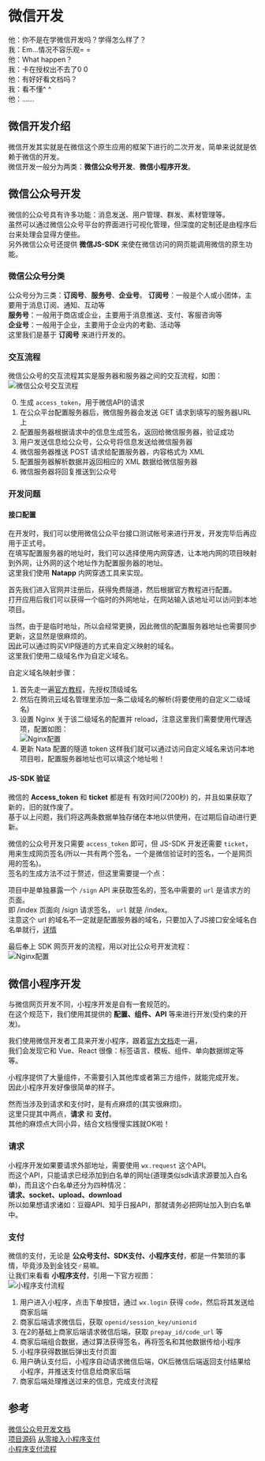 # 微信开发

他：你不是在学微信开发吗？学得怎么样了？  
我：Em...情况不容乐观= =  
他：What happen？  
我：卡在授权出不去了0 0  
他：有好好看文档吗？  
我：看不懂^ ^  
他：......  

## 微信开发介绍

微信开发其实就是在微信这个原生应用的框架下进行的二次开发，简单来说就是依赖于微信的开发。  
微信开发一般分为两类：**微信公众号开发**、**微信小程序开发**。  

## 微信公众号开发

微信的公众号具有许多功能：消息发送、用户管理、群发、素材管理等。  
虽然可以通过微信公众号平台的界面进行可视化管理，但深度的定制还是由程序后台来处理会显得方便些。  
另外微信公众号还提供 **微信JS-SDK** 来使在微信访问的网页能调用微信的原生功能。  

### 微信公众号分类

公众号分为三类：**订阅号**、**服务号**、**企业号**。
**订阅号**：一般是个人或小团体，主要用于消息订阅、通知、互动等  
**服务号**：一般用于商店或企业，主要用于消息推送、支付、客服咨询等  
**企业号**：一般用于企业，主要用于企业内的考勤、活动等  
这里我们是基于 **订阅号** 来进行开发的。  

### 交互流程

微信公众号的交互流程其实是服务器和服务器之间的交互流程，如图：  
![微信公众号交互流程](/images/微信公众号交互流程.jpg)  

0. 生成 `access_token`，用于微信API的请求
1. 在公众平台配置服务器后，微信服务器会发送 GET 请求到填写的服务器URL上
2. 配置服务器根据请求中的信息生成签名，返回给微信服务器，验证成功
3. 用户发送信息给公众号，公众号将信息发送给微信服务器
4. 微信服务器推送 POST 请求给配置服务器，内容格式为 XML
5. 配置服务器解析数据并返回相应的 XML 数据给微信服务器
6. 微信服务器将回复推送到公众号

### 开发问题

#### 接口配置

在开发时，我们可以使用微信公众平台接口测试帐号来进行开发，开发完毕后再应用于正式号。  
在填写配置服务器的地址时，我们可以选择使用内网穿透，让本地内网的项目映射到外网，让外网的这个地址作为配置服务器的地址。  
这里我们使用 **Natapp** 内网穿透工具来实现。  

首先我们进入官网并注册后，获得免费隧道，然后根据官方教程进行配置。  
打开应用后我们可以获得一个临时的外网地址，在网站输入该地址可以访问到本地项目。  

当然，由于是临时地址，所以会经常更换，因此微信的配置服务器地址也需要同步更新，这显然是很麻烦的。  
因此可以通过购买VIP隧道的方式来自定义映射的域名。  
这里我们使用二级域名作为自定义域名。  

自定义域名映射步骤：  

1. 首先走一遍[官方教程](https://natapp.cn/article/beian)，先授权顶级域名
2. 然后在腾讯云域名管理里添加一条二级域名的解析(将要使用的自定义二级域名)
3. 设置 Nginx 关于该二级域名的配置并 reload，注意这里我们需要使用代理选项，配置如图：  
    ![Nginx配置](/images/Nginx内网穿透配置.png)
4. 更新 Nata 配置的隧道 token
这样我们就可以通过访问自定义域名来访问本地项目啦，配置服务器地址也可以填这个地址啦！  

#### JS-SDK 验证

微信的 **Access_token** 和 **ticket** 都是有 有效时间(7200秒) 的，并且如果获取了新的，旧的就作废了。  
基于以上问题，我们将这两条数据单独存储在本地以供使用，在过期后自动进行更新。  

微信的公众号开发只需要 `access_token` 即可，但 JS-SDK 开发还需要 `ticket`，用来生成网页签名(所以一共有两个签名，一个是微信验证时的签名，一个是网页用的签名)。  
签名的生成方法不过于赘述，但这里需要提一个点：  

项目中是单独暴露一个 `/sign` API 来获取签名的，签名中需要的 `url` 是请求方的页面。  
即 /index 页面向 /sign 请求签名， `url` 就是 /index。  
注意这个 url 的域名不一定就是配置服务器的域名，只要加入了JS接口安全域名白名单就行，[详情](https://mp.weixin.qq.com/wiki?t=resource/res_main&id=mp1421141115)

最后奉上 SDK 网页开发的流程，用以对比公众号开发流程：  
![Nginx配置](/images/微信JSSDK开发流程.jpg)

## 微信小程序开发

与微信网页开发不同，小程序开发是自有一套规范的。  
在这个规范下，我们使用其提供的 **配置、组件、API** 等来进行开发(受约束的开发)。

我们使用微信开发者工具来开发小程序，跟着[官方文档](https://developers.weixin.qq.com/miniprogram/dev/)走一遍，  
我们会发现它和 Vue、React 很像：标签语言、模板、组件、单向数据绑定等等。  

小程序提供了大量组件，不需要引入其他库或者第三方组件，就能完成开发。  
因此小程序开发好像很简单的样子。  

然而当涉及到请求和支付时，是有点麻烦的(其实很麻烦)。  
这里只提其中两点，**请求** 和 **支付**。  
其他的麻烦点大同小异，结合文档慢慢实践就OK啦！  

### 请求

小程序开发如果要请求外部地址，需要使用 `wx.request` 这个API。  
而这个API，只能请求已经添加到白名单的网址(道理类似sdk请求源要加入白名单)，而且这个白名单还分为四种情况：  
**请求、socket、upload、download**  
所以如果想请求诸如：豆瓣API、知乎日报API，那就请务必把网址加入到白名单中。  

### 支付

微信的支付，无论是 **公众号支付、SDK支付、小程序支付**，都是一件繁琐的事情，毕竟涉及到金钱交♂易嘛。  
让我们来看看 **小程序支付**，引用一下官方视图：  
![小程序支付流程](/images/小程序支付.jpg)

1. 用户进入小程序，点击下单按钮，通过 `wx.login` 获得 `code`，然后将其发送给商家后端
2. 商家后端请求微信后，获取 `openid/session_key/unionid`
3. 在2的基础上商家后端请求微信后端，获取 `prepay_id/code_url` 等
4. 商家后端组合数据，通过算法获得签名，再将签名和其他数据传给小程序
5. 小程序获得数据后弹出支付页面
6. 用户确认支付后，小程序自动请求微信后端，OK后微信后端返回支付结果给小程序，并推送支付信息给商家后端
7. 商家后端处理推送过来的信息，完成支付流程

## 参考

[微信公众号开发文档](https://mp.weixin.qq.com/wiki?t=resource/res_main&id=mp1445241432)  
[项目源码](https://github.com/KokoTa/Wechat-GZH)
[从零接入小程序支付](https://zhuanlan.zhihu.com/p/23594164)  
[小程序支付流程](https://pay.weixin.qq.com/wiki/doc/api/wxa/wxa_api.php?chapter=7_4&index=3)
